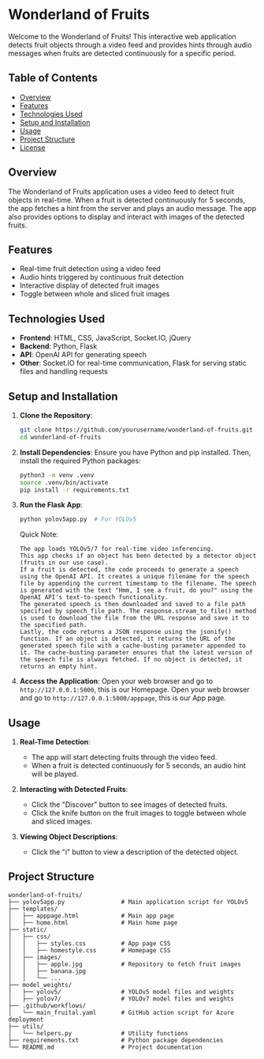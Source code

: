 # Wonderland of Fruits

Welcome to the Wonderland of Fruits! This interactive web application detects fruit objects through a video feed and provides hints through audio messages when fruits are detected continuously for a specific period.

## Table of Contents

- [Overview](#overview)
- [Features](#features)
- [Technologies Used](#technologies-used)
- [Setup and Installation](#setup-and-installation)
- [Usage](#usage)
- [Project Structure](#project-structure)
- [License](#license)

## Overview

The Wonderland of Fruits application uses a video feed to detect fruit objects in real-time. When a fruit is detected continuously for 5 seconds, the app fetches a hint from the server and plays an audio message. The app also provides options to display and interact with images of the detected fruits.

## Features

- Real-time fruit detection using a video feed
- Audio hints triggered by continuous fruit detection
- Interactive display of detected fruit images
- Toggle between whole and sliced fruit images

## Technologies Used

- **Frontend**: HTML, CSS, JavaScript, Socket.IO, jQuery
- **Backend**: Python, Flask
- **API**: OpenAI API for generating speech
- **Other**: Socket.IO for real-time communication, Flask for serving static files and handling requests

## Setup and Installation

1. **Clone the Repository**:
    ```sh
    git clone https://github.com/yourusername/wonderland-of-fruits.git
    cd wonderland-of-fruits
    ```

2. **Install Dependencies**:
    Ensure you have Python and pip installed. Then, install the required Python packages:
    ```sh
    python3 -m venv .venv     
    source .venv/bin/activate  
    pip install -r requirements.txt
    ```

3. **Run the Flask App**:
    ```sh
    python yolov5app.py  # For YOLOv5
    ```

    Quick Note: 
    ```
    The app loads YOLOv5/7 for real-time video inferencing. 
    This app checks if an object has been detected by a detector object (fruits in our use case).
    If a fruit is detected, the code proceeds to generate a speech using the OpenAI API. It creates a unique filename for the speech file by appending the current timestamp to the filename. The speech is generated with the text "Hmm, I see a fruit, do you?" using the OpenAI API's text-to-speech functionality.
    The generated speech is then downloaded and saved to a file path specified by speech_file_path. The response.stream_to_file() method is used to download the file from the URL response and save it to the specified path.
    Lastly, the code returns a JSON response using the jsonify() function. If an object is detected, it returns the URL of the generated speech file with a cache-busting parameter appended to it. The cache-busting parameter ensures that the latest version of the speech file is always fetched. If no object is detected, it returns an empty hint.
    ```

4. **Access the Application**:
    Open your web browser and go to `http://127.0.0.1:5000`, this is our Homepage. 
    Open your web browser and go to `http://127.0.0.1:5000/apppage`, this is our App page. 

## Usage

1. **Real-Time Detection**:
   - The app will start detecting fruits through the video feed.
   - When a fruit is detected continuously for 5 seconds, an audio hint will be played.

2. **Interacting with Detected Fruits**:
   - Click the "Discover" button to see images of detected fruits.
   - Click the knife button on the fruit images to toggle between whole and sliced images.

3. **Viewing Object Descriptions**:
   - Click the "i" button to view a description of the detected object.

## Project Structure

```plaintext
wonderland-of-fruits/
├── yolov5app.py                # Main application script for YOLOv5
├── templates/
│   ├── apppage.html            # Main app page
│   ├── home.html               # Main home page
├── static/
│   ├── css/
│   │   ├── styles.css          # App page CSS
│   │   ├── homestyle.css       # Homepage CSS
│   ├── images/
│   │   ├── apple.jpg           # Repository to fetch fruit images
│   │   ├── banana.jpg
│   │   └── ...
├── model_weights/
│   ├── yolov5/                 # YOLOv5 model files and weights
│   ├── yolov7/                 # YOLOv7 model files and weights
├── .github/workflows/
│   └── main_fruital.yaml       # GitHub action script for Azure deployment
├── utils/
│   └── helpers.py              # Utility functions
├── requirements.txt            # Python package dependencies
└── README.md                   # Project documentation